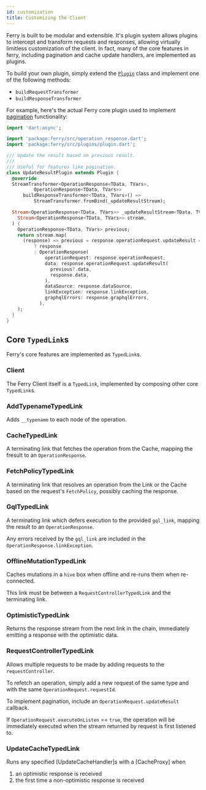 ```yaml
---
id: customization
title: Customizing the Client
---
```


Ferry is built to be modular and extensible. It's plugin system allows plugins to intercept and transform requests and responses, allowing virtually limitless customization of the client. In fact, many of the core features in ferry, including pagination and cache update handlers, are implemented as plugins.

To build your own plugin, simply extend the [`Plugin`](https://pub.dev/documentation/ferry/latest/plugins/Plugin-class.html) class and implement one of the following methods:

- `buildRequestTransformer`
- `buildResponseTransformer`

For example, here's the actual Ferry core plugin used to implement [pagination](pagination.md) functionality:

```dart
import 'dart:async';

import 'package:ferry/src/operation_response.dart';
import 'package:ferry/src/plugins/plugin.dart';

/// Update the result based on previous result.
///
/// Useful for features like pagination.
class UpdateResultPlugin extends Plugin {
  @override
  StreamTransformer<OperationResponse<TData, TVars>,
          OperationResponse<TData, TVars>>
      buildResponseTransformer<TData, TVars>() =>
          StreamTransformer.fromBind(_updateResultStream);

  Stream<OperationResponse<TData, TVars>> _updateResultStream<TData, TVars>(
    Stream<OperationResponse<TData, TVars>> stream,
  ) {
    OperationResponse<TData, TVars> previous;
    return stream.map(
      (response) => previous = response.operationRequest.updateResult == null
          ? response
          : OperationResponse(
              operationRequest: response.operationRequest,
              data: response.operationRequest.updateResult(
                previous?.data,
                response.data,
              ),
              dataSource: response.dataSource,
              linkException: response.linkException,
              graphqlErrors: response.graphqlErrors,
            ),
    );
  }
}
```

## Core `TypedLink`s

Ferry's core features are implemented as `TypedLink`s.

### Client

The Ferry Client itself is a `TypedLink`, implemented by composing other core `TypedLink`s.

### AddTypenameTypedLink

Adds `__typename` to each node of the operation.

### CacheTypedLink

A terminating link that fetches the operation from the Cache, mapping the fresult to an `OperationResponse`.

### FetchPolicyTypedLink

A terminating link that resolves an operation from the Link or the Cache based on the request's `FetchPolicy`, possibly caching the response.

### GqlTypedLink

A terminating link which defers execution to the provided `gql_link`, mapping the result to an `OperationResponse`.

Any errors received by the `gql_link` are included in the `OperationResponse.linkException`.

### OfflineMutationTypedLink

Caches mutations in a `hive` box when offline and re-runs them when re-connected.

This link must be between a `RequestControllerTypedLink` and the terminating link.

### OptimisticTypedLink

Returns the response stream from the next link in the chain, immediately emitting a response with the optimistic data.

### RequestControllerTypedLink

Allows multiple requests to be made by adding requests to the `requestController`.

To refetch an operation, simply add a new request of the same type and with the same `OperationRequest.requestId`.

To implement pagination, include an `OperationRequest.updateResult` callback.

If `OperationRequest.executeOnListen` == `true`, the operation will be
immediately executed when the stream returned by request is first
listened to.

### UpdateCacheTypedLink

Runs any specified [UpdateCacheHandler]s with a [CacheProxy] when

1. an optimistic response is received
2. the first time a non-optimistic response is received
